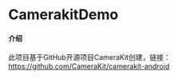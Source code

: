 # CamerakitDemo

#### 介绍
此项目基于GitHub开源项目CameraKit创建，链接：https://github.com/CameraKit/camerakit-android


